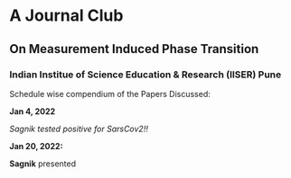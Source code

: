 # A Journal Club
## On Measurement Induced Phase Transition

### Indian Institue of Science Education & Research (IISER) Pune


Schedule wise compendium of the Papers Discussed:

**Jan 4, 2022**

_Sagnik tested positive for SarsCov2!!_

**Jan 20, 2022:**

**Sagnik** presented 
